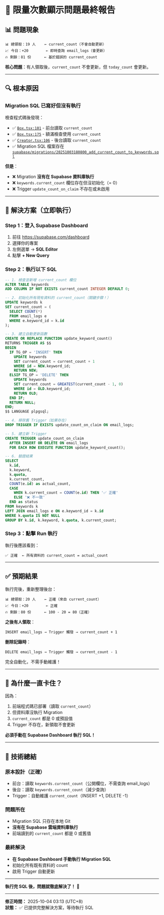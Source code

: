 # 🔧 限量次數顯示問題最終報告

## 📊 問題現象

```
📊 總領取：19 人    ← current_count（不會自動更新）
📈 今日：+20        ← 即時查詢 email_logs（會更新）
🔥 剩餘：81 份      ← 基於錯誤的 current_count
```

**核心問題**：有人領取後，`current_count` 不會更新，但 `today_count` 會更新。

---

## 🔍 根本原因

### Migration SQL 已寫好但**沒有執行**

檢查程式碼後發現：
- ✅ [`Box.tsx:101`](src/pages/Box.tsx:101) - 前台讀取 `current_count`
- ✅ [`Box.tsx:175`](src/pages/Box.tsx:175) - 額滿檢查使用 `current_count`
- ✅ [`Creator.tsx:106`](src/pages/Creator.tsx:106) - 後台讀取 `current_count`
- ✅ Migration SQL 檔案存在 [`supabase/migrations/20251003180800_add_current_count_to_keywords.sql`](supabase/migrations/20251003180800_add_current_count_to_keywords.sql:1)

**但是**：
- ❌ Migration **沒有在 Supabase 資料庫執行**
- ❌ `keywords.current_count` 欄位存在但沒初始化（= 0）
- ❌ Trigger `update_count_on_claim` 不存在或未啟用

---

## 🎯 解決方案（立即執行）

### Step 1：登入 Supabase Dashboard

1. 前往 https://supabase.com/dashboard
2. 選擇你的專案
3. 左側選單 → **SQL Editor**
4. 點擊 **+ New Query**

### Step 2：執行以下 SQL

```sql
-- 1. 檢查並新增 current_count 欄位
ALTER TABLE keywords 
ADD COLUMN IF NOT EXISTS current_count INTEGER DEFAULT 0;

-- 2. 初始化所有現有資料的 current_count（關鍵步驟！）
UPDATE keywords k
SET current_count = (
  SELECT COUNT(*)
  FROM email_logs e
  WHERE e.keyword_id = k.id
);

-- 3. 建立自動更新函數
CREATE OR REPLACE FUNCTION update_keyword_count()
RETURNS TRIGGER AS $$
BEGIN
  IF TG_OP = 'INSERT' THEN
    UPDATE keywords 
    SET current_count = current_count + 1
    WHERE id = NEW.keyword_id;
    RETURN NEW;
  ELSIF TG_OP = 'DELETE' THEN
    UPDATE keywords 
    SET current_count = GREATEST(current_count - 1, 0)
    WHERE id = OLD.keyword_id;
    RETURN OLD;
  END IF;
  RETURN NULL;
END;
$$ LANGUAGE plpgsql;

-- 4. 移除舊 Trigger（如果存在）
DROP TRIGGER IF EXISTS update_count_on_claim ON email_logs;

-- 5. 建立新 Trigger
CREATE TRIGGER update_count_on_claim
  AFTER INSERT OR DELETE ON email_logs
  FOR EACH ROW EXECUTE FUNCTION update_keyword_count();

-- 6. 驗證結果
SELECT 
  k.id,
  k.keyword,
  k.quota,
  k.current_count,
  COUNT(e.id) as actual_count,
  CASE 
    WHEN k.current_count = COUNT(e.id) THEN '✅ 正確'
    ELSE '❌ 不一致'
  END as status
FROM keywords k
LEFT JOIN email_logs e ON e.keyword_id = k.id
WHERE k.quota IS NOT NULL
GROUP BY k.id, k.keyword, k.quota, k.current_count;
```

### Step 3：點擊 **Run** 執行

執行後應該看到：
```
✅ 正確  ← 所有資料的 current_count = actual_count
```

---

## ✅ 預期結果

執行完後，重新整理後台：
```
📊 總領取：20 人    ← 正確（來自 current_count）
📈 今日：+20        ← 正確
🔥 剩餘：80 份      ← 100 - 20 = 80（正確）
```

**之後有人領取**：
```
INSERT email_logs → Trigger 觸發 → current_count + 1
```

**刪除記錄時**：
```
DELETE email_logs → Trigger 觸發 → current_count - 1
```

完全自動化，不需手動維護！

---

## 🚨 為什麼一直卡住？

因為：
1. 前端程式碼已部署（讀取 `current_count`）
2. 但資料庫沒執行 Migration
3. `current_count` 都是 0 或預設值
4. Trigger 不存在，新領取不會更新

**必須手動在 Supabase Dashboard 執行 SQL！**

---

## 📝 技術總結

### 原本設計（正確）
- 前台：讀取 `keywords.current_count`（公開欄位，不需查詢 email_logs）
- 後台：讀取 `keywords.current_count`（減少查詢）
- Trigger：自動維護 `current_count`（INSERT +1, DELETE -1）

### 問題所在
- Migration SQL 只存在本地 Git
- **沒有在 Supabase 雲端資料庫執行**
- 前端讀到的 `current_count` 都是 0 或舊值

### 最終解決
- **在 Supabase Dashboard 手動執行 Migration SQL**
- 初始化所有既有資料的 count
- 啟用 Trigger 自動更新

---

**執行完 SQL 後，問題就徹底解決了！** 🚀

---

**修正時間：** 2025-10-04 03:13 (UTC+8)  
**狀態：** ✅ 已提供完整解決方案，等待執行 SQL